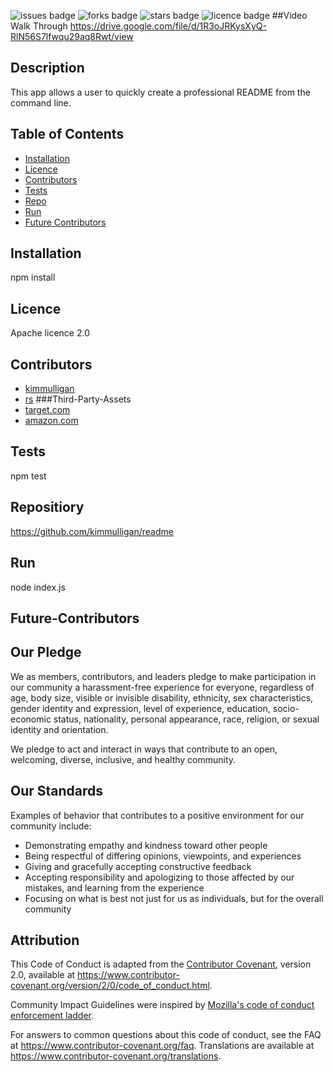 
  ![issues badge](https://img.shields.io/github/issues/kimmulligan/readme)
    ![forks badge](https://img.shields.io/github/forks/kimmulligan/readme)
    ![stars badge](https://img.shields.io/github/stars/kimmulligan/readme)
    ![licence badge](https://img.shields.io/github/licence/kimmulligan/readme)
##Video Walk Through
https://drive.google.com/file/d/1R3oJRKysXyQ-RlN56S7lfwqu29aq8Rwt/view
## Description
This app allows a user to quickly create a professional README from the command line. 
## Table of Contents
* [Installation](#installation)
* [Licence](#licence)
* [Contributors](#contributors)
* [Tests](#tests)
* [Repo](#repository)
* [Run](#run)
* [Future Contributors](#future-contributors)
## Installation
npm install
## Licence
Apache licence 2.0
## Contributors
* [kimmulligan](https://github.com/kimmulligan)
* [ rs](https://github.com/rs)
###Third-Party-Assets
* [target.com](https://target.com)
* [ amazon.com](https://amazon.com)
## Tests

npm test
## Repositiory
 https://github.com/kimmulligan/readme
## Run
node index.js
## Future-Contributors
## Our Pledge

We as members, contributors, and leaders pledge to make participation in our
community a harassment-free experience for everyone, regardless of age, body
size, visible or invisible disability, ethnicity, sex characteristics, gender
identity and expression, level of experience, education, socio-economic status,
nationality, personal appearance, race, religion, or sexual identity
and orientation.

We pledge to act and interact in ways that contribute to an open, welcoming,
diverse, inclusive, and healthy community.

## Our Standards

Examples of behavior that contributes to a positive environment for our
community include:

* Demonstrating empathy and kindness toward other people
* Being respectful of differing opinions, viewpoints, and experiences
* Giving and gracefully accepting constructive feedback
* Accepting responsibility and apologizing to those affected by our mistakes,
  and learning from the experience
* Focusing on what is best not just for us as individuals, but for the
  overall community

## Attribution

This Code of Conduct is adapted from the [Contributor Covenant][homepage],
version 2.0, available at
https://www.contributor-covenant.org/version/2/0/code_of_conduct.html.

Community Impact Guidelines were inspired by [Mozilla's code of conduct
enforcement ladder](https://github.com/mozilla/diversity).

[homepage]: https://www.contributor-covenant.org

For answers to common questions about this code of conduct, see the FAQ at
https://www.contributor-covenant.org/faq. Translations are available at
https://www.contributor-covenant.org/translations.